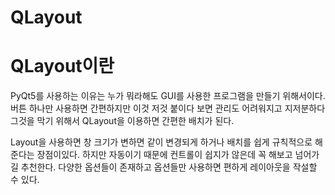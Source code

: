 # QLayout

# QLayout이란

PyQt5를 사용하는 이유는 누가 뭐라해도 GUI를 사용한 프로그램을 만들기 위해서이다. 
버튼 하나만 사용하면 간편하지만 이것 저것 붙이다 보면 관리도 어려워지고 지저분하다 그것을 막기 위해서
QLayout을 이용하면 간편한 배치가 된다.

Layout을 사용하면 창 크기가 변하면 같이 변경되게 하거나 배치를 쉽게 규칙적으로 해준다는 장점이있다.
하지만 자동이기 때문에 컨트롤이 쉽지가 않은데 꼭 해보고 넘어가길 추천한다. 다양한 옵션들이 존재하고
옵션들만 사용하면 편하게 레이아웃을 작설할 수 있다.

# 
